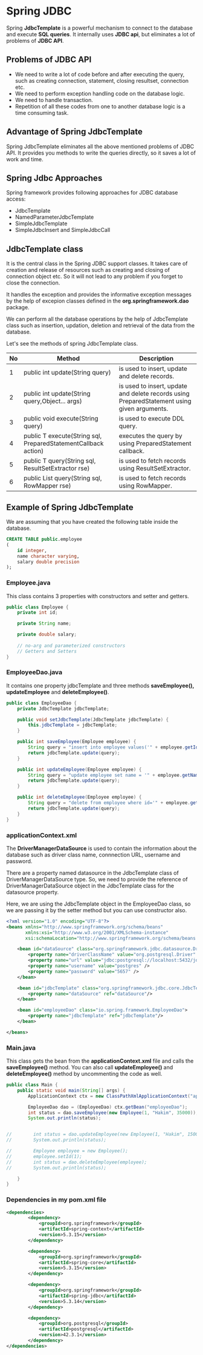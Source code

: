 # Spring JDBC
Spring **JdbcTemplate** is a powerful mechanism to connect to the database and execute **SQL queries**. It internally uses **JDBC api**, but eliminates a lot of problems of **JDBC API**.

## Problems of JDBC API

- We need to write a lot of code before and after executing the query, such as creating connection, statement, closing resultset, connection etc.
- We need to perform exception handling code on the database logic.
- We need to handle transaction.
- Repetition of all these codes from one to another database logic is a time consuming task.

## Advantage of Spring JdbcTemplate
Spring JdbcTemplate eliminates all the above mentioned problems of JDBC API. It provides you methods to write the queries directly, so it saves a lot of work and time.

## Spring Jdbc Approaches
Spring framework provides following approaches for JDBC database access:

- JdbcTemplate
- NamedParameterJdbcTemplate
- SimpleJdbcTemplate
- SimpleJdbcInsert and SimpleJdbcCall

## JdbcTemplate class
It is the central class in the Spring JDBC support classes. It takes care of creation and release of resources such as creating and closing of connection object etc. So it will not lead to any problem if you forget to close the connection.

It handles the exception and provides the informative exception messages by the help of excepion classes defined in the **org.springframework.dao** package.

We can perform all the database operations by the help of JdbcTemplate class such as insertion, updation, deletion and retrieval of the data from the database.

Let's see the methods of spring JdbcTemplate class.

| No | Method |	Description |
| -- | ------ | ----------- |
| 1 |	public int update(String query) |	is used to insert, update and delete records. |
| 2 |	public int update(String query,Object... args) |	is used to insert, update and delete records using PreparedStatement using given arguments. |
| 3 |	public void execute(String query) |	is used to execute DDL query. |
| 4 |	public T execute(String sql, PreparedStatementCallback action) |	executes the query by using PreparedStatement callback. |
| 5 |	public T query(String sql, ResultSetExtractor rse) |	is used to fetch records using ResultSetExtractor. |
| 6 |	public List query(String sql, RowMapper rse) |	is used to fetch records using RowMapper. |

## Example of Spring JdbcTemplate

We are assuming that you have created the following table inside the database.

```sql
CREATE TABLE public.employee
(
    id integer,
    name character varying,
    salary double precision
);

```

### Employee.java
This class contains 3 properties with constructors and setter and getters.

```java
public class Employee {
    private int id;

    private String name;

    private double salary;
    
    // no-arg and parameterized constructors  
    // Getters and Setters
}
```

### EmployeeDao.java
It contains one property jdbcTemplate and three methods **saveEmployee(), updateEmployee** and **deleteEmployee()**.

```java
public class EmployeeDao {
    private JdbcTemplate jdbcTemplate;

    public void setJdbcTemplate(JdbcTemplate jdbcTemplate) {
        this.jdbcTemplate = jdbcTemplate;
    }

    public int saveEmployee(Employee employee) {
        String query = "insert into employee values('" + employee.getId() + "', '" + employee.getName() + "', '" + employee.getSalary() + "')";
        return jdbcTemplate.update(query);
    }

    public int updateEmployee(Employee employee) {
        String query = "update employee set name = '" + employee.getName() + "', salary = '" + employee.getSalary() + "' where id = '" + employee.getId() + "' ";
        return jdbcTemplate.update(query);
    }

    public int deleteEmployee(Employee employee) {
        String query = "delete from employee where id='" + employee.getId() + "' ";
        return jdbcTemplate.update(query);
    }
}
```

### applicationContext.xml
The **DriverManagerDataSource** is used to contain the information about the database such as driver class name, connnection URL, username and password.

There are a property named datasource in the JdbcTemplate class of DriverManagerDataSource type. So, we need to provide the reference of DriverManagerDataSource object in the JdbcTemplate class for the datasource property.

Here, we are using the JdbcTemplate object in the EmployeeDao class, so we are passing it by the setter method but you can use constructor also.

```applicationContext.xml
<?xml version="1.0" encoding="UTF-8"?>
<beans xmlns="http://www.springframework.org/schema/beans"
       xmlns:xsi="http://www.w3.org/2001/XMLSchema-instance"
       xsi:schemaLocation="http://www.springframework.org/schema/beans http://www.springframework.org/schema/beans/spring-beans.xsd">

    <bean id="dataSource" class="org.springframework.jdbc.datasource.DriverManagerDataSource">
        <property name="driverClassName" value="org.postgresql.Driver" />
        <property name="url" value="jdbc:postgresql://localhost:5432/jdbc_template_example" />
        <property name="username" value="postgres" />
        <property name="password" value="5657" />
    </bean>

    <bean id="jdbcTemplate" class="org.springframework.jdbc.core.JdbcTemplate">
        <property name="dataSource" ref="dataSource"/>
    </bean>

    <bean id="employeeDao" class="io.spring.framework.EmployeeDao">
        <property name="jdbcTemplate" ref="jdbcTemplate"/>
    </bean>

</beans>
```

### Main.java
This class gets the bean from the **applicationContext.xml** file and calls the **saveEmployee()** method. You can also call **updateEmployee()** and **deleteEmployee()** method by uncommenting the code as well.

```java
public class Main {
    public static void main(String[] args) {
        ApplicationContext ctx = new ClassPathXmlApplicationContext("applicationContext.xml");

        EmployeeDao dao = (EmployeeDao) ctx.getBean("employeeDao");
        int status = dao.saveEmployee(new Employee(1, "Hakim", 35000));
        System.out.println(status);


//        int status = dao.updateEmployee(new Employee(1, "Hakim", 15000));
//        System.out.println(status);

//        Employee employee = new Employee();
//        employee.setId(1);
//        int status = dao.deleteEmployee(employee);
//        System.out.println(status);

    }
}
```

### Dependencies in my pom.xml file

```xml
<dependencies>
        <dependency>
            <groupId>org.springframework</groupId>
            <artifactId>spring-context</artifactId>
            <version>5.3.15</version>
        </dependency>

        <dependency>
            <groupId>org.springframework</groupId>
            <artifactId>spring-core</artifactId>
            <version>5.3.15</version>
        </dependency>

        <dependency>
            <groupId>org.springframework</groupId>
            <artifactId>spring-jdbc</artifactId>
            <version>5.3.14</version>
        </dependency>

        <dependency>
            <groupId>org.postgresql</groupId>
            <artifactId>postgresql</artifactId>
            <version>42.3.1</version>
        </dependency>
</dependencies>
```
